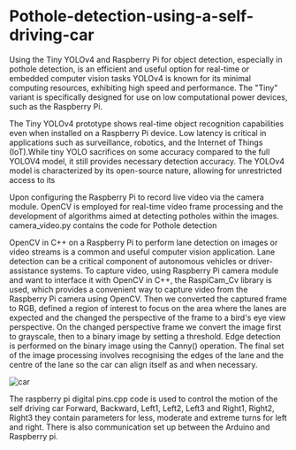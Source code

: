 # Pothole-detection-using-a-self-driving-car

Using the Tiny YOLOv4 and Raspberry Pi for object detection, especially in pothole detection, is an efficient and useful option for real-time or embedded computer vision tasks YOLOv4 is known for its minimal computing resources, exhibiting high speed and performance. The "Tiny" variant is specifically designed for use on low computational power devices, such as the Raspberry Pi.

The Tiny YOLOv4 prototype shows real-time object recognition capabilities even when installed on a Raspberry Pi device. Low latency is critical in applications such as surveillance, robotics, and the Internet of Things (IoT).While tiny YOLO sacrifices on some accuracy compared to the full YOLOV4 model, it still provides necessary detection accuracy. The YOLOv4 model is characterized by its open-source nature, allowing for unrestricted access to its 

Upon configuring the Raspberry Pi to record live video via the camera module. OpenCV is employed for real-time video frame processing and the development of algorithms aimed at detecting potholes within the images.
camera_video.py contains the code for Pothole detection

OpenCV in C++ on a Raspberry Pi to perform lane detection on images or video streams is a common and useful computer vision application. Lane detection can be a critical component of autonomous vehicles or driver-assistance systems. To capture video, using Raspberry Pi camera module and want to interface it with OpenCV in C++, the RaspiCam\_Cv library is used, which provides a convenient way to capture video from the Raspberry Pi camera using OpenCV. Then we converted the captured frame to RGB, defined a region of interest to focus on the area where the lanes are expected and the changed the perspective of the frame to a bird's eye view perspective. On the changed perspective frame we convert the image first to grayscale, then to a binary image by setting a threshold. Edge detection is performed on the binary image using the Canny() operation. The final set of the image processing involves recognising the edges of the lane and the centre of the lane so the car can align itself as and when necessary.

![car](https://github.com/arzoolakhani/Pothole-detection-using-a-self-driving-car/assets/111573266/de849526-97e9-47bd-9147-fc5260a171cb)

 The raspberry pi digital pins.cpp code is used to control the motion of the self driving car Forward, Backward, Left1, Left2, Left3 and Right1, Right2, Right3 they contain parameters for less, moderate and extreme turns for left and right. There is also communication set up between the Arduino and Raspberry pi.
